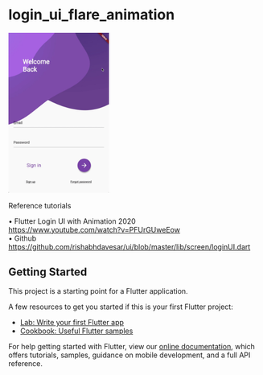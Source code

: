 # login_ui_flare_animation

<img src="login_ui_flare_animation.gif" width="200"/>

Reference tutorials  

• Flutter Login UI with Animation 2020  
<https://www.youtube.com/watch?v=PFUrGUweEow>  
• Github  
<https://github.com/rishabhdavesar/ui/blob/master/lib/screen/loginUI.dart>  

## Getting Started

This project is a starting point for a Flutter application.

A few resources to get you started if this is your first Flutter project:

- [Lab: Write your first Flutter app](https://flutter.dev/docs/get-started/codelab)
- [Cookbook: Useful Flutter samples](https://flutter.dev/docs/cookbook)

For help getting started with Flutter, view our
[online documentation](https://flutter.dev/docs), which offers tutorials,
samples, guidance on mobile development, and a full API reference.
